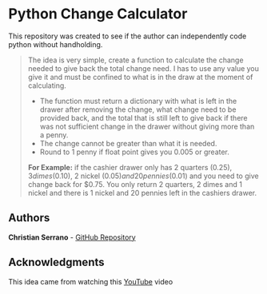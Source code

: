 # Python Change Calculator

This repository was created to see if the author can independently code python without handholding.
> The idea is very simple, create a function to calculate the change needed to give back the total change need.
> I has to use any value you give it and must be confined to what is in the draw at the moment of calculating.
> - The function must return a dictionary with what is left in the drawer after removing the change, what change need to be provided back, and the total that is still left to give back if there was not sufficient change in the drawer without giving more than a penny.
> - The change cannot be greater than what it is needed.
> - Round to 1 penny if float point gives you 0.005 or greater.
> 
>**For Example:** if the cashier drawer only has 2 quarters ($0.25), 3 dimes ($0.10), 2 nickel ($0.05) and 20 pennies ($0.01) and you need to give change back for $0.75. You only return 2 quarters, 2 dimes and 1 nickel and there is 1 nickel and 20 pennies left in the cashiers drawer.


## Authors
**Christian Serrano** - [GitHub Repository](https://github.com/561nano/Python_Change_Calculator)

## Acknowledgments
This idea came from watching this [YouTube](https://www.youtube.com/watch?v=HWW-jA6YjHk&t=1311s) video
